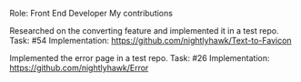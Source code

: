 Role: Front End Developer
My contributions

Researched on the converting feature and implemented it in a test repo. Task: #54 Implementation: https://github.com/nightlyhawk/Text-to-Favicon

Implemented the error page in a test repo. Task: #26 Implementation: https://github.com/nightlyhawk/Error
